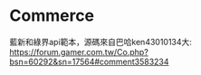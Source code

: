 # Commerce
藍新和綠界api範本，源碼來自巴哈ken43010134大:
https://forum.gamer.com.tw/Co.php?bsn=60292&sn=17564#comment3583234
